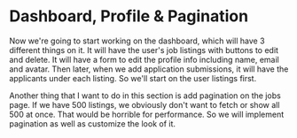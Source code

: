 # Dashboard, Profile & Pagination

Now we're going to start working on the dashboard, which will have 3 different things on it. It will have the user's job listings with buttons to edit and delete. It will have a form to edit the profile info including name, email and avatar. Then later, when we add application submissions, it will have the applicants under each listing. So we'll start on the user listings first. 

Another thing that I want to do in this section is add pagination on the jobs page. If we have 500 listings, we obviously don't want to fetch or show all 500 at once. That would be horrible for performance. So we will implement pagination as well as customize the look of it.